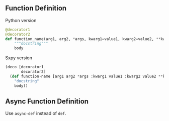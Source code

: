 ## Function Definition
Python version
```python
@decorator1
@decorator2
def function_name(arg1, arg2, *args, kwarg1=value1, kwarg2=value2, **kwargs):
    """docstring"""
    body
```
Sxpy version
```python
(deco [decorator1
       decorator2]
  (def function-name [arg1 arg2 *args :kwarg1 value1 :kwarg2 value2 **kwargs]
    "docstring"
    body))
```
## Async Function Definition
Use `async-def` instead of `def`.